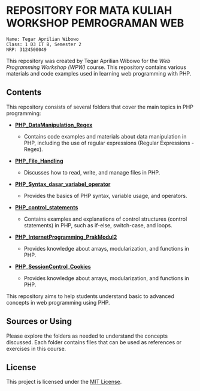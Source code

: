 # REPOSITORY FOR MATA KULIAH WORKSHOP PEMROGRAMAN WEB


    Name: Tegar Aprilian Wibowo
    Class: 1 D3 IT B, Semester 2
    NRP: 3124500049


This repository was created by Tegar Aprilian Wibowo for the *Web Programming Workshop (WPW)* course. This repository contains various materials and code examples used in learning web programming with PHP.

## Contents
This repository consists of several folders that cover the main topics in PHP programming:

- **[PHP_DataManipulation_Regex](./PHP_DataManipulation_Regex)**
  - Contains code examples and materials about data manipulation in PHP, including the use of regular expressions (Regular Expressions - Regex).

- **[PHP_File_Handling](./MATKUL-WPW/tree/main/PHP_File_Handling)**
  - Discusses how to read, write, and manage files in PHP.

- **[PHP_Syntax_dasar_variabel_operator](./PHP_Syntax_dasar_variabel_operator)**
  - Provides the basics of PHP syntax, variable usage, and operators.

- **[PHP_control_statements](./PHP_control_statements)**
  - Contains examples and explanations of control structures (control statements) in PHP, such as if-else, switch-case, and loops.

- **[PHP_InternetProgramming_PrakModul2](./PHP_InternetProgramming_PrakModul2)**
  - Provides knowledge about arrays, modularization, and functions in PHP.

- **[PHP_SessionControl_Cookies](./PHP_SessionControl_Cookies)**
  - Provides knowledge about arrays, modularization, and functions in PHP.

This repository aims to help students understand basic to advanced concepts in web programming using PHP.

## Sources or Using
Please explore the folders as needed to understand the concepts discussed. Each folder contains files that can be used as references or exercises in this course.

## License  
This project is licensed under the [MIT License](./LICENSE).